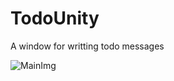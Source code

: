 # TodoUnity
A window for writting todo messages

![MainImg](https://i.giphy.com/MDJ9IbxxvDUQM.webp)
